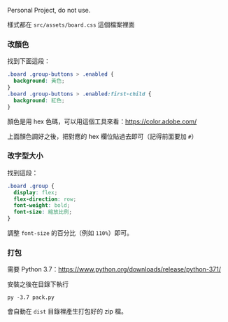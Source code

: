 Personal Project, do not use.


樣式都在 `src/assets/board.css` 這個檔案裡面


### 改顏色

找到下面這段：

```css
.board .group-buttons > .enabled {
  background: 黃色;
}
.board .group-buttons > .enabled:first-child {
  background: 紅色;
}
```

顏色是用 hex 色碼，可以用這個工具來看：https://color.adobe.com/

上面顏色調好之後，把對應的 hex 欄位貼過去即可（記得前面要加 `#`）


### 改字型大小

找到這段：

```css
.board .group {
  display: flex;
  flex-direction: row;
  font-weight: bold;
  font-size: 縮放比例;
}
```

調整 `font-size` 的百分比（例如 `110%`）即可。


### 打包

需要 Python 3.7：https://www.python.org/downloads/release/python-371/

安裝之後在目錄下執行

    py -3.7 pack.py

會自動在 `dist` 目錄裡產生打包好的 zip 檔。

